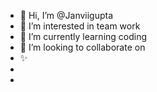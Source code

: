 - 👋 Hi, I’m @Janviigupta
- 👀 I’m interested in team work
- 🌱 I’m currently learning coding 
- 💞️ I’m looking to collaborate on 
- ✨
-
-

<!---
Janviigupta/Janviigupta is a ✨ special ✨ repository because its `README.md` (this file) appears on your GitHub profile.
You can click the Preview link to take a look at your changes.
--->
